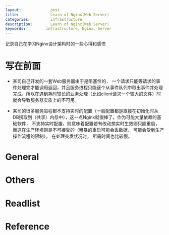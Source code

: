 ```yaml
---
layout:     		post
title:      		Learn of Nginx(Web Server) 
categories: 	    infrastructure
description:   		Learn of Nginx(Web Server)
keywords: 		  infrastructure, Nginx, Server
---
```


记录自己在学习Nginx设计架构时的一些心得和感悟

# 写在前面

- 某司自己开发的一套Web服务器由于是阻塞性的， 一个请求只能等请求的事件处理完才能调用返回，并且服务进程只能逐个从事件队列中取出事件并处理完成，所以在遇到耗时较长的业务处理（比如client请求一个较大的文件）时就会导致服务器实质上的不可用。

- 某司的很多服务进程都不支持实时的配置（一般配置都是直接在初始化时从DB捞取到（共享）内存中），这一点Nginx就很棒了。作为可能大量依赖的基础软件， 不支持实时配置，则意味着配置若有改动想实时生效则只能重启， 而这在生产环境则是不可接受的（粗暴的重启可能会丢数据， 可能会受到生产操作流程的限制）， 在处理突发状况时， 所需时间也比较慢。

# General

# Others


# Readlist

# Reference

